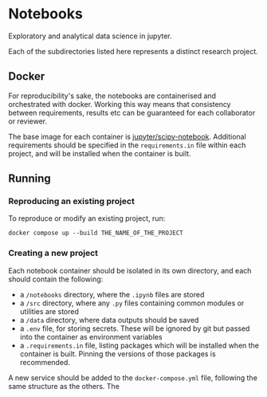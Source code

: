# Notebooks

Exploratory and analytical data science in jupyter.

Each of the subdirectories listed here represents a distinct research project.

## Docker

For reproducibility's sake, the notebooks are containerised and orchestrated with docker. Working this way means that consistency between requirements, results etc can be guaranteed for each collaborator or reviewer.

The base image for each container is [jupyter/scipy-notebook](https://jupyter-docker-stacks.readthedocs.io/en/latest/using/selecting.html#jupyter-scipy-notebook). Additional requirements should be specified in the `requirements.in` file within each project, and will be installed when the container is built.

## Running

### Reproducing an existing project

To reproduce or modify an existing project, run:

```
docker compose up --build THE_NAME_OF_THE_PROJECT
```

### Creating a new project

Each notebook container should be isolated in its own directory, and each should contain the following:

- a `/notebooks` directory, where the `.ipynb` files are stored
- a `/src` directory, where any `.py` files containing common modules or utilities are stored
- a `/data` directory, where data outputs should be saved
- a `.env` file, for storing secrets. These will be ignored by git but passed into the container as environment variables
- a `.requirements.in` file, listing packages which will be installed when the container is built. Pinning the versions of those packages is recommended.

A new service should be added to the `docker-compose.yml` file, following the same structure as the others. The
